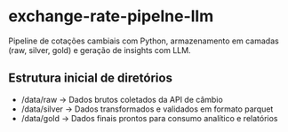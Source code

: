# exchange-rate-pipelne-llm
Pipeline de cotações cambiais com Python, armazenamento em camadas (raw, silver, gold) e geração de insights com LLM.

## Estrutura inicial de diretórios

- /data/raw         → Dados brutos coletados da API de câmbio
- /data/silver      → Dados transformados e validados em formato parquet
- /data/gold        → Dados finais prontos para consumo analítico e relatórios
